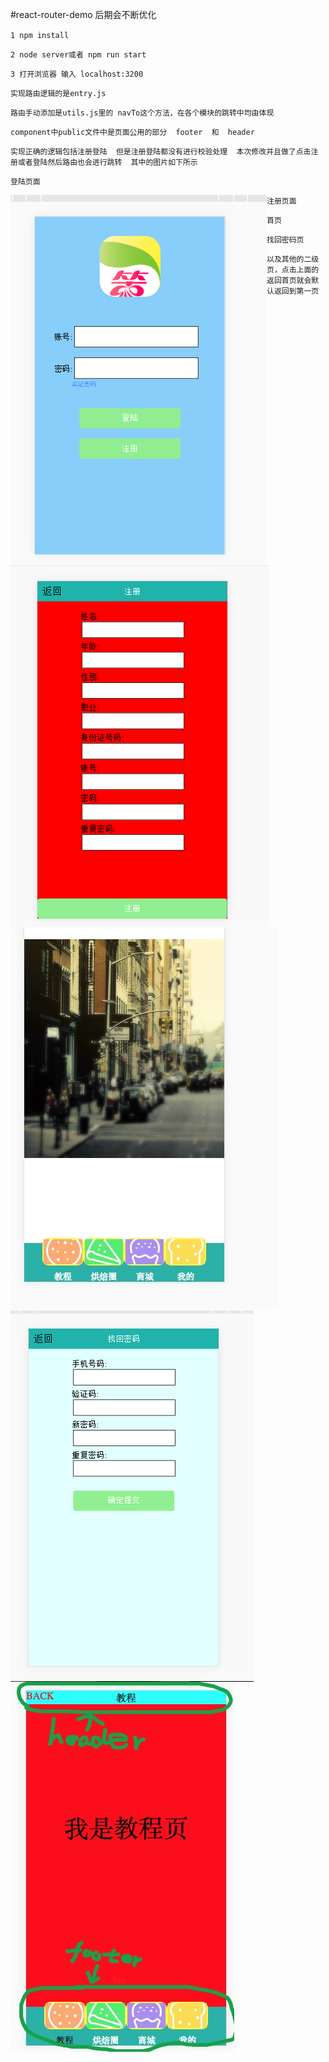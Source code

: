 #react-router-demo  后期会不断优化 

``1 npm install``

``2 node server或者 npm run start``

``3 打开浏览器 输入 localhost:3200``

``实现路由逻辑的是entry.js``

``路由手动添加是utils.js里的 navTo这个方法，在各个模块的跳转中均由体现``

``component中public文件中是页面公用的部分  footer  和  header``

``实现正确的逻辑包括注册登陆  但是注册登陆都没有进行校验处理  本次修改并且做了点击注册或者登陆然后路由也会进行跳转  其中的图片如下所示``

``登陆页面``
<div><img style='display:inline-block;float:left' src='./image/login.png'></div>


``注册页面``
<div><img style='display:inline-block;float:left' src='./image/reg.png'></div>


``首页``
<div><img style='display:inline-block;float:left' src='./image/first.png'></div>


``找回密码页``
<div>
<img style='display:inline-block;float:left'src='./image/findpsw.png'>
</div>

``以及其他的二级页，点击上面的返回首页就会默认返回到第一页``
<div><img src='./image/header.png'>
</div>




